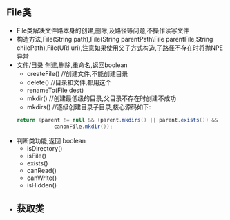## File类
- File类解决文件路本身的创建,删除,及路径等问题,不操作读写文件
- 构造方法,File(String path),File(String parentPath\File parentFile,String chilePath),File(URI uri),注意如果使用父子方式构造,子路径不存在时将抛NPE异常
- 文件/目录 创建,删除,重命名,返回boolean
    - createFile() //创建文件,不能创建目录
    - delete() //目录和文件,都用这个
    - renameTo(File dest)
    - mkdir() //创建最低级的目录,父目录不存在时创建不成功
    - mkdirs() //逐级创建目录子目录,核心源码如下:
    ```java
    return (parent != null && (parent.mkdirs() || parent.exists()) &&
                canonFile.mkdir());
    ```
- 判断类功能,返回 boolean
    - isDirectory()
    - isFile()
    - exists()
    - canRead()
    - canWrite()
    - isHidden()
- 获取类
    - 



